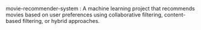 movie-recommender-system : 
A machine learning project that recommends movies based on user preferences using collaborative filtering, content-based filtering, or hybrid approaches.
